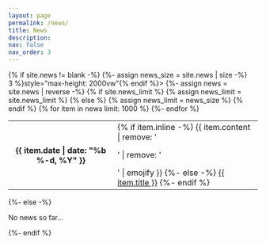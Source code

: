 ```yaml
---
layout: page
permalink: /news/
title: News
description:
nav: false
nav_order: 3
---
```

 
  <div class="news">
    {% if site.news != blank -%} 
    {%- assign news_size = site.news | size -%}
    <div class="table-responsive" {% if site.news_scrollable and news_size > 3 %}style="max-height: 2000vw"{% endif %}>
      <table class="table table-sm table-borderless">
      {%- assign news = site.news | reverse -%}
      {% if site.news_limit %}
      {% assign news_limit = site.news_limit %}
      {% else %}
      {% assign news_limit = news_size %}
      {% endif %}
      {% for item in news limit: 1000 %} 
        <tr>
          <th scope="row">{{ item.date | date: "%b %-d, %Y" }}</th>
          <td>
            {% if item.inline -%} 
              {{ item.content | remove: '<p>' | remove: '</p>' | emojify }}
            {%- else -%} 
              <a class="news-title" href="{{ item.url | relative_url }}">{{ item.title }}</a>
            {%- endif %} 
          </td>
        </tr>
      {%- endfor %} 
      </table>
    </div>
  {%- else -%} 
    <p>No news so far...</p>
  {%- endif %} 
  </div>

